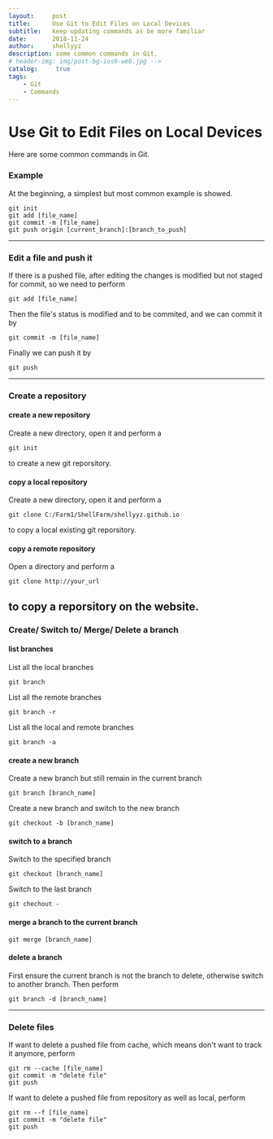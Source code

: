 ```yaml
---
layout:     post
title:      Use Git to Edit Files on Local Devices
subtitle:   keep updating commands as be more familiar
date:       2018-11-24
author:     shellyyz
description: some common commands in Git.
# header-img: img/post-bg-ios9-web.jpg -->
catalog: 	 true
tags:
    - Git
    - Commands
---
```

# Use Git to Edit Files on Local Devices
Here are some common commands in Git.

### Example
At the beginning, a simplest but most common example is showed.
```
git init
git add [file_name]
git commit -m [file_name]
git push origin [current_branch]:[branch_to_push]
```
----
### Edit a file and push it
If there is a pushed file, after editing the changes is modified but not staged for commit, so we need to perform
```
git add [file_name]
```
Then the file's status is modified and to be commited, and we can commit it by
```
git commit -m [file_name]
```
Finally we can push it by
```
git push
```
----
### Create a repository
#### create a new repository
Create a new directory, open it and perform a
```
git init
```
to create a new git reporsitory.

#### copy a local repository
Create a new directory, open it and perform a
```
git clone C:/Farm1/ShellFarm/shellyyz.github.io
```
to copy a local existing git reporsitory.

#### copy a remote repository
Open a directory and perform a
```
git clone http://your_url
```
to copy a reporsitory on the website.
----
### Create/ Switch to/ Merge/ Delete a branch
#### list branches
List all the local branches
```
git branch
```
List all the remote branches
```
git branch -r
```
List all the local and remote branches
```
git branch -a
```
#### create a new branch
Create a new branch but still remain in the current branch
```
git branch [branch_name]
```
Create a new branch and switch to the new branch
```
git checkout -b [branch_name]
```
#### switch to a branch
Switch to the specified branch
```
git checkout [branch_name]
```
Switch to the last branch
```
git chechout -
```
#### merge a branch to the current branch
```
git merge [branch_name]
```
#### delete a branch
First ensure the current branch is not the branch to delete, otherwise switch to another branch. Then perform
```
git branch -d [branch_name]
```
----
### Delete files
If want to delete a pushed file from cache, which means don't want to track it anymore, perform
```
git rm --cache [file_name]
git commit -m "delete file"
git push
```
If want to delete a pushed file from repository as well as local, perform
```
git rm --f [file_name]
git commit -m "delete file"
git push
```
